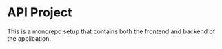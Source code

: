 # API Project

This is a monorepo setup that contains both the frontend and backend of the application.
